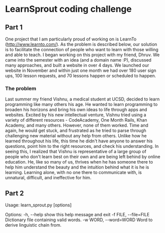 # LearnSprout coding challenge
## Part 1
One project that I am particularly proud of working on is LearnTo (http://www.learnto.com/).  As the problem is described below, our solution is to facilitate the connection of people who want to learn with those willing and able to teach.  I began working on this project with my friend, Dhruv.  We came into the semester with an idea (and a domain name :P), discussed many approaches, and built a website in over 4 days.  We launched our website in November and within just one month we had over 180 user sign ups, 100 lesson requests, and 70 lessons happen or scheduled to happen.

### The problem
Last summer my friend Vishnu, a medical student at UCSD, decided to learn programming like many others his age. He wanted to learn programming to broaden his horizons and bring his own ideas to life through apps and websites. Excited by his new intellectual venture, Vishnu tried using a variety of different resources - CodeAcademy, One Month Rails, Khan Academy, and many others. However, none of them worked. Time and again, he would get stuck, and frustrated as he tried to parse through challenging new material without any help from others. Unlike how he learned throughout his life, this time he didn't have anyone to answer his questions, point him to the right resources, and check his understanding. In seeing this, I realized that Vishnu is representative of a large group of people who don't learn best on their own and are being left behind by online education. He, like so many of us, thrives when he has someone there to help him understand the beauty and the intuition behind what it is he is learning. Learning alone, with no one there to communicate with, is unnatural, difficult, and ineffective for him.

## Part 2
Usage: learn_sprout.py [options]

Options:
  -h, --help            show this help message and exit
  -f FILE, --file=FILE  Dictionary file containing valid words.
  -w WORD, --word=WORD  Word to derive linguistic chain from.